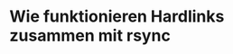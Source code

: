 # Wie funktionieren Hardlinks zusammen mit rsync

[.source]: https://www.linux-tips-and-tricks.de/en/raspibackupcategorye/572-how-do-hardlinks-work-with-rsync
[.source]: https://www.linux-tips-and-tricks.de/de/raspibackupcategoried/571-wie-funktioniert-der-rsync-backup-typ-mit-hardlinks
